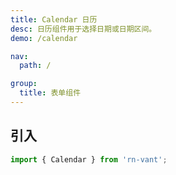 ```yaml
---
title: Calendar 日历
desc: 日历组件用于选择日期或日期区间。
demo: /calendar

nav:
  path: /

group:
  title: 表单组件
---
```


## 引入

```js
import { Calendar } from 'rn-vant';
```
